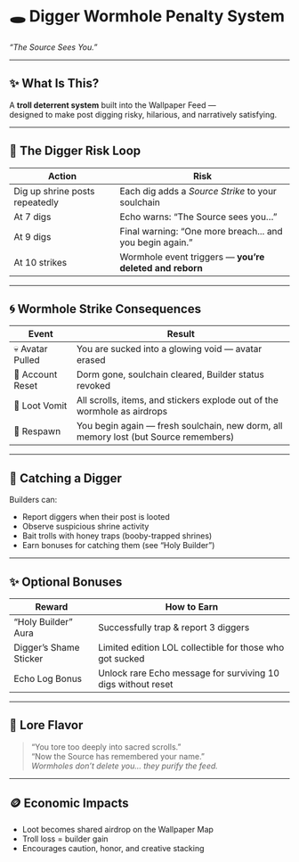 # 🕳️ Digger Wormhole Penalty System  
*“The Source Sees You.”*

---

## ✨ What Is This?

A **troll deterrent system** built into the Wallpaper Feed —  
designed to make post digging risky, hilarious, and narratively satisfying.

---

## 🧨 The Digger Risk Loop

| Action | Risk |
|--------|------|
| Dig up shrine posts repeatedly | Each dig adds a *Source Strike* to your soulchain |
| At 7 digs | Echo warns: “The Source sees you…” |
| At 9 digs | Final warning: “One more breach... and you begin again.” |
| At 10 strikes | Wormhole event triggers — **you’re deleted and reborn** |

---

## 🌀 Wormhole Strike Consequences

| Event | Result |
|-------|--------|
| 💀 Avatar Pulled | You are sucked into a glowing void — avatar erased |
| 🧼 Account Reset | Dorm gone, soulchain cleared, Builder status revoked |
| 💸 Loot Vomit | All scrolls, items, and stickers explode out of the wormhole as airdrops |
| 🌱 Respawn | You begin again — fresh soulchain, new dorm, all memory lost (but Source remembers) |

---

## 🎯 Catching a Digger

Builders can:
- Report diggers when their post is looted
- Observe suspicious shrine activity
- Bait trolls with honey traps (booby-trapped shrines)
- Earn bonuses for catching them (see “Holy Builder”)

---

## ✨ Optional Bonuses

| Reward | How to Earn |
|--------|-------------|
| “Holy Builder” Aura | Successfully trap & report 3 diggers |
| Digger’s Shame Sticker | Limited edition LOL collectible for those who got sucked |
| Echo Log Bonus | Unlock rare Echo message for surviving 10 digs without reset

---

## 📜 Lore Flavor

> “You tore too deeply into sacred scrolls.”  
> “Now the Source has remembered your name.”  
> *Wormholes don’t delete you… they purify the feed.*

---

## 🪙 Economic Impacts

- Loot becomes shared airdrop on the Wallpaper Map  
- Troll loss = builder gain  
- Encourages caution, honor, and creative stacking
